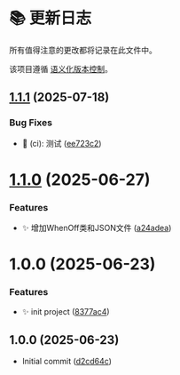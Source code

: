 # 📚 更新日志

所有值得注意的更改都将记录在此文件中。

该项目遵循 [语义化版本控制](https://semver.org/lang/zh-CN/)。


## [1.1.1](https://github.com/BallerJay/when-off/compare/v1.1.0...v1.1.1) (2025-07-18)


### Bug Fixes

* 🐛 (ci): 测试 ([ee723c2](https://github.com/BallerJay/when-off/commit/ee723c2d2613fb8bbe284346128569cdb7784891))

# [1.1.0](https://github.com/BallerJay/when-off/compare/v1.0.0...v1.1.0) (2025-06-27)


### Features

* :sparkles: 增加WhenOff类和JSON文件 ([a24adea](https://github.com/BallerJay/when-off/commit/a24adeacc9e0c062cf29ef9764ddde05ae6f3dc7))

# 1.0.0 (2025-06-23)


### Features

* :sparkles: init project ([8377ac4](https://github.com/BallerJay/when-off/commit/8377ac4a2ec067f327704fdfe3a949d9aebcf290))

## 1.0.0 (2025-06-23)

- Initial commit ([d2cd64c](https://github.com/BallerJay/when-off/commit/d2cd64c))
